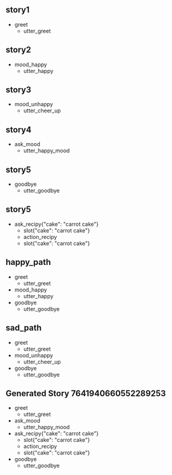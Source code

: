 ## story1
* greet
  - utter_greet

## story2
* mood_happy
  - utter_happy

## story3
* mood_unhappy
  - utter_cheer_up

## story4
* ask_mood
  - utter_happy_mood

## story5
* goodbye
  - utter_goodbye

## story5
* ask_recipy{"cake": "carrot cake"}
  - slot{"cake": "carrot cake"}
  - action_recipy
  - slot{"cake": "carrot cake"}

## happy_path
* greet
  - utter_greet
* mood_happy
  - utter_happy
* goodbye
  - utter_goodbye

## sad_path
* greet
  - utter_greet
* mood_unhappy
  - utter_cheer_up
* goodbye
  - utter_goodbye


## Generated Story 7641940660552289253
* greet
    - utter_greet
* ask_mood
    - utter_happy_mood
* ask_recipy{"cake": "carrot cake"}
    - slot{"cake": "carrot cake"}
    - action_recipy
    - slot{"cake": "carrot cake"}
* goodbye
    - utter_goodbye

